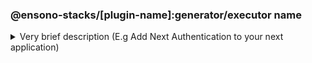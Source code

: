 ### @ensono-stacks/[plugin-name]:generator/executor name

<details>
<summary>Very brief description (E.g Add Next Authentication to your next application)</summary>
What does the generator/executor do?

## Prerequisites

Are there any prerequisites?

## Usage

```bash
nx @ensono-stacks/[plugin-name]:generator/executor --Option1 Option1Value --Option2 Option2Value
```

### Command line arguments

The following command line arguments are available:

| Option    | Description           | Type      | Accepted Values   |Default            |
| ---       | -------------------   | ---       | ---               | ---               |
| --Option1 | Option 1 description  | boolean   |  true/false       | true              |
| --Option2 | Option 2 description  | string    |                   |default-string     |

### Generator Output
##### What is the output of the above commands?
Will it create new files, will it manipulate existing ones?


```text title="Example of files being generated"
.
├── main folder created
│   ├── file which gets created
│   ├── second file which gets created
└── second folder created
```

</details>